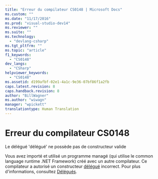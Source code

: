 ```yaml
---
title: "Erreur du compilateur CS0148 | Microsoft Docs"
ms.custom: ""
ms.date: "11/17/2016"
ms.prod: "visual-studio-dev14"
ms.reviewer: ""
ms.suite: ""
ms.technology: 
  - "devlang-csharp"
ms.tgt_pltfrm: ""
ms.topic: "article"
f1_keywords: 
  - "CS0148"
dev_langs: 
  - "CSharp"
helpviewer_keywords: 
  - "CS0148"
ms.assetid: d199afbf-02e1-4a1c-9e36-07bf86f1a2fb
caps.latest.revision: 8
caps.handback.revision: 8
author: "BillWagner"
ms.author: "wiwagn"
manager: "wpickett"
translationtype: Human Translation
---
```

# Erreur du compilateur CS0148
Le délégué 'délégué' ne possède pas de constructeur valide  
  
 Vous avez importé et utilisé un programme managé \(qui utilise le common language runtime .NET Framework\) créé avec un autre compilateur. Ce compilateur a autorisé un constructeur [délégué](../../csharp/language-reference/keywords/delegate.md) incorrect. Pour plus d'informations, consultez [Délégués](../../csharp/programming-guide/delegates/index.md).